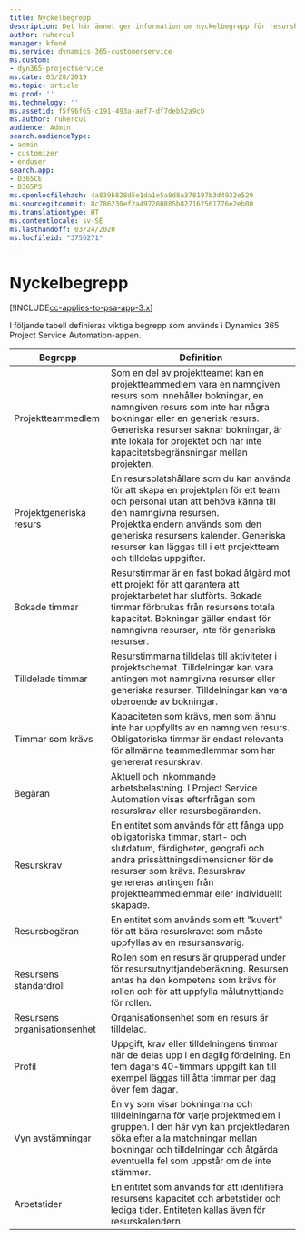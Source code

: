 ```yaml
---
title: Nyckelbegrepp
description: Det här ämnet ger information om nyckelbegrepp för resurshantering i Project Service Automation.
author: ruhercul
manager: kfend
ms.service: dynamics-365-customerservice
ms.custom:
- dyn365-projectservice
ms.date: 03/28/2019
ms.topic: article
ms.prod: ''
ms.technology: ''
ms.assetid: f5f96f65-c191-493a-aef7-df7deb52a9cb
ms.author: ruhercul
audience: Admin
search.audienceType:
- admin
- customizer
- enduser
search.app:
- D365CE
- D365PS
ms.openlocfilehash: 4a839b828d5e1da1e5a8d8a378197b3d4932e529
ms.sourcegitcommit: 8c786230ef2a497280885b827162561776e2eb00
ms.translationtype: HT
ms.contentlocale: sv-SE
ms.lasthandoff: 03/24/2020
ms.locfileid: "3756271"
---
```

# <a name="key-concepts"></a>Nyckelbegrepp

[!INCLUDE[cc-applies-to-psa-app-3.x](../includes/cc-applies-to-psa-app-3x.md)]

I följande tabell definieras viktiga begrepp som används i Dynamics 365 Project Service Automation-appen.

| Begrepp                    | Definition |
|----------------------------|------------|
| Projektteammedlem        | Som en del av projektteamet kan en projektteammedlem vara en namngiven resurs som innehåller bokningar, en namngiven resurs som inte har några bokningar eller en generisk resurs. Generiska resurser saknar bokningar, är inte lokala för projektet och har inte kapacitetsbegränsningar mellan projekten. |
| Projektgeneriska resurs   | En resursplatshållare som du kan använda för att skapa en projektplan för ett team och personal utan att behöva känna till den namngivna resursen. Projektkalendern används som den generiska resursens kalender. Generiska resurser kan läggas till i ett projektteam och tilldelas uppgifter. |
| Bokade timmar               | Resurstimmar är en fast bokad åtgärd mot ett projekt för att garantera att projektarbetet har slutförts. Bokade timmar förbrukas från resursens totala kapacitet. Bokningar gäller endast för namngivna resurser, inte för generiska resurser. |
| Tilldelade timmar             | Resurstimmarna tilldelas till aktiviteter i projektschemat. Tilldelningar kan vara antingen mot namngivna resurser eller generiska resurser. Tilldelningar kan vara oberoende av bokningar. |
| Timmar som krävs             | Kapaciteten som krävs, men som ännu inte har uppfyllts av en namngiven resurs. Obligatoriska timmar är endast relevanta för allmänna teammedlemmar som har genererat resurskrav. |
| Begäran                     | Aktuell och inkommande arbetsbelastning. I Project Service Automation visas efterfrågan som resurskrav eller resursbegäranden. |
| Resurskrav       | En entitet som används för att fånga upp obligatoriska timmar, start- och slutdatum, färdigheter, geografi och andra prissättningsdimensioner för de resurser som krävs. Resurskrav genereras antingen från projektteammedlemmar eller individuellt skapade. |
| Resursbegäran           | En entitet som används som ett "kuvert" för att bära resurskravet som måste uppfyllas av en resursansvarig. |
| Resursens standardroll      | Rollen som en resurs är grupperad under för resursutnyttjandeberäkning. Resursen antas ha den kompetens som krävs för rollen och för att uppfylla målutnyttjande för rollen. |
| Resursens organisationsenhet | Organisationsenhet som en resurs är tilldelad. |
| Profil                    | Uppgift, krav eller tilldelningens timmar när de delas upp i en daglig fördelning. En fem dagars 40-timmars uppgift kan till exempel läggas till åtta timmar per dag över fem dagar. |
| Vyn avstämningar        | En vy som visar bokningarna och tilldelningarna för varje projektmedlem i gruppen. I den här vyn kan projektledaren söka efter alla matchningar mellan bokningar och tilldelningar och åtgärda eventuella fel som uppstår om de inte stämmer. |
| Arbetstider                 | En entitet som används för att identifiera resursens kapacitet och arbetstider och lediga tider. Entiteten kallas även för resurskalendern. |
